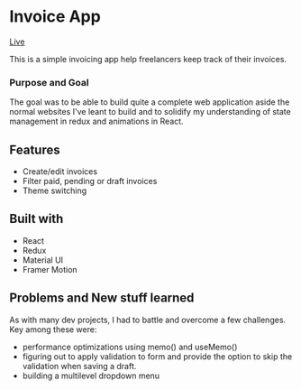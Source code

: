 # Invoice App

[Live](https://dirninvoicing.vercel.app/)

This is a simple invoicing app help freelancers keep track of their invoices.

### Purpose and Goal

The goal was to be able to build quite a complete web application aside the normal websites I've leant to build and to solidify my understanding of state management in redux and animations in React.

## Features

- Create/edit invoices
- Filter paid, pending or draft invoices
- Theme switching

## Built with

- React
- Redux
- Material UI
- Framer Motion

## Problems and New stuff learned

As with many dev projects, I had to battle and overcome a few challenges. Key among these were:

- performance optimizations using memo() and useMemo()
- figuring out to apply validation to form and provide the option to skip the validation when saving a draft.
- building a multilevel dropdown menu
